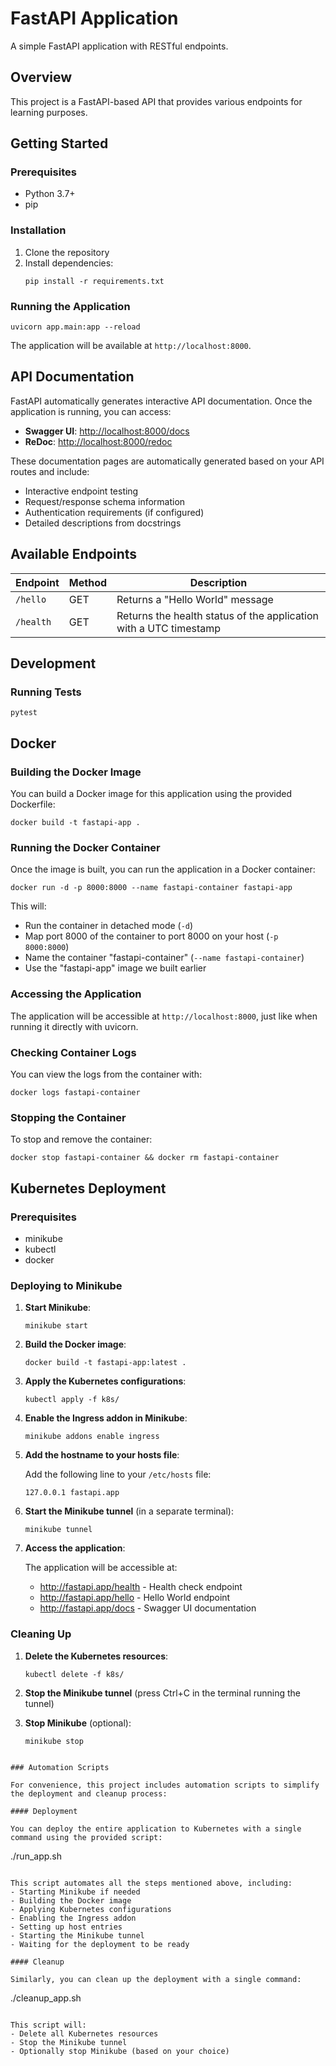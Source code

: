 # FastAPI Application

A simple FastAPI application with RESTful endpoints.

## Overview

This project is a FastAPI-based API that provides various endpoints for learning purposes.

## Getting Started

### Prerequisites

- Python 3.7+
- pip

### Installation

1. Clone the repository
2. Install dependencies:
   ```
   pip install -r requirements.txt
   ```

### Running the Application

```
uvicorn app.main:app --reload
```

The application will be available at `http://localhost:8000`.

## API Documentation

FastAPI automatically generates interactive API documentation. Once the application is running, you can access:

- **Swagger UI**: [http://localhost:8000/docs](http://localhost:8000/docs)
- **ReDoc**: [http://localhost:8000/redoc](http://localhost:8000/redoc)

These documentation pages are automatically generated based on your API routes and include:
- Interactive endpoint testing
- Request/response schema information
- Authentication requirements (if configured)
- Detailed descriptions from docstrings

## Available Endpoints

| Endpoint | Method | Description |
|----------|--------|-------------|
| `/hello` | GET | Returns a "Hello World" message |
| `/health` | GET | Returns the health status of the application with a UTC timestamp |

## Development

### Running Tests

```
pytest
```

## Docker

### Building the Docker Image

You can build a Docker image for this application using the provided Dockerfile:

```
docker build -t fastapi-app .
```

### Running the Docker Container

Once the image is built, you can run the application in a Docker container:

```
docker run -d -p 8000:8000 --name fastapi-container fastapi-app
```

This will:
- Run the container in detached mode (`-d`)
- Map port 8000 of the container to port 8000 on your host (`-p 8000:8000`)
- Name the container "fastapi-container" (`--name fastapi-container`)
- Use the "fastapi-app" image we built earlier

### Accessing the Application

The application will be accessible at `http://localhost:8000`, just like when running it directly with uvicorn.

### Checking Container Logs

You can view the logs from the container with:

```
docker logs fastapi-container
```

### Stopping the Container

To stop and remove the container:

```
docker stop fastapi-container && docker rm fastapi-container
```

## Kubernetes Deployment

### Prerequisites

- minikube
- kubectl
- docker

### Deploying to Minikube

1. **Start Minikube**:
   ```
   minikube start
   ```

2. **Build the Docker image**:
   ```
   docker build -t fastapi-app:latest .
   ```

3. **Apply the Kubernetes configurations**:
   ```
   kubectl apply -f k8s/
   ```

4. **Enable the Ingress addon in Minikube**:
   ```
   minikube addons enable ingress
   ```

5. **Add the hostname to your hosts file**:
   
   Add the following line to your `/etc/hosts` file:
   ```
   127.0.0.1 fastapi.app
   ```

6. **Start the Minikube tunnel** (in a separate terminal):
   ```
   minikube tunnel
   ```

7. **Access the application**:
   
   The application will be accessible at:
   - http://fastapi.app/health - Health check endpoint
   - http://fastapi.app/hello - Hello World endpoint
   - http://fastapi.app/docs - Swagger UI documentation

### Cleaning Up

1. **Delete the Kubernetes resources**:
   ```
   kubectl delete -f k8s/
   ```

2. **Stop the Minikube tunnel** (press Ctrl+C in the terminal running the tunnel)

3. **Stop Minikube** (optional):
   ```
   minikube stop
```

### Automation Scripts

For convenience, this project includes automation scripts to simplify the deployment and cleanup process:

#### Deployment

You can deploy the entire application to Kubernetes with a single command using the provided script:

```
./run_app.sh
```

This script automates all the steps mentioned above, including:
- Starting Minikube if needed
- Building the Docker image
- Applying Kubernetes configurations
- Enabling the Ingress addon
- Setting up host entries
- Starting the Minikube tunnel
- Waiting for the deployment to be ready

#### Cleanup

Similarly, you can clean up the deployment with a single command:

```
./cleanup_app.sh
```

This script will:
- Delete all Kubernetes resources
- Stop the Minikube tunnel
- Optionally stop Minikube (based on your choice)
